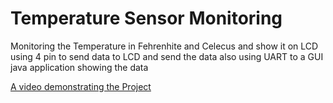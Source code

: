 # Temperature Sensor Monitoring

Monitoring the Temperature in Fehrenhite and Celecus and show it on LCD using 4 pin to send data to LCD
and send the data also using UART to a GUI java application showing the data


[A video demonstrating the Project](https://www.youtube.com/watch?v=5FOeRuXKaO8)
